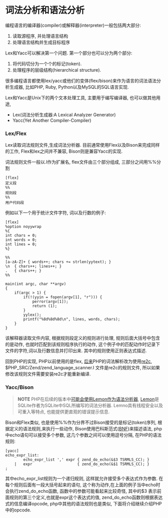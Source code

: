 # 词法分析和语法分析

编程语言的编译器(compiler)或解释器(interpreter)一般包括两大部分:

1. 读取源程序, 并处理语言结构
1. 处理语言结构并生成目标程序

Lex和Yacc可以解决第一个问题.
第一个部分也可以分为两个部分:

1. 将代码切分为一个个的标记(token). 
1. 处理程序的层级结构(hierarchical structure).

很多编程语言都使用lex/yacc或他们的变体(flex/bison)来作为语言的词法语法分析生成器, 比如PHP, Ruby, Python以及MySQL的SQL语言实现.

Lex和Yacc是Unix下的两个文本处理工具, 主要用于编写编译器, 也可以做其他用途,

* Lex(词法分析生成器:A Lexical Analyzer Generator)
* Yacc(Yet Another Compiler-Compiler)

### Lex/Flex
Lex读取词法规则文件,生成词法分析器. 目前通常使用Flex以及Bison来完成同样的工作, Flex和lex之间并不兼容,
Bison则是兼容Yacc的实现.

词法规则文件一般以.l作为扩展名, flex文件由三个部分组成, 三部分之间用%%分割

	[flex]
	定义段
	%%
	规则段
	%%
	用户代码段

例如以下一个用于统计文件字符, 词以及行数的例子:

	[flex]
	%option noyywrap
	%{
	int chars = 0;
	int words = 0;
	int lines = 0;
	%}

	%%
	[a-zA-Z]+ { words++; chars += strlen(yytext); }
	\n	{ chars++; lines++; }
	.	{ chars++; }
	%%

	main(int argc, char **argv) 
	{
		if(argc > 1) {
			if(!(yyin = fopen(argv[1], "r"))) {
				perror(argv[1]);
				return (1);
			}
			yylex();
			printf("%8d%8d%8d\n", lines, words, chars);
		}
	}

该解释器读取文件内容, 根据规则段定义的规则进行处理, 规则后面大括号中包含的是动作, 也就时匹配到该规则程序执行的动作,
这个例子中的匹配动作时记录下文件的字符,词以及行数信息并打印出来. 其中的规则使用正则表达式描述. 

回到PHP的实现, PHP以前使用的是flex, [后来](http://blog.somabo.de/2008/02/php-on-re2c.html)PHP的词法解析改为使用[re2c](http://re2c.org/),
$PHP_SRC/Zend/zend_language_scanner.l 文件是re2c的规则文件, 所以如果修改该规则文件需要安装re2c才能重新编译.


### Yacc/Bison

>**NOTE**
>PHP在后续的版本中[可能会使用Lemon作为语法分析器](http://wiki.php.net/rfc/lemon), [Lemon](http://www.sqlite.org/src/doc/trunk/doc/lemon.html)是SQLite作者为SQLite中SQL所编写的词法分析器.
>Lemno具有线程安全以及可重入等特点, 也能提供更直观的错误提示信息.

Bison和Flex类似, 也是使用%%作为分界不过Bison接受的是标记(token)序列, 根据定义的语法规则,来执行一些动作,
Bison使用巴科斯范式([BNF](http://baike.baidu.com/view/1137652.htm))来描述语法, php中echo语句可以接受多个参数, 这几个参数之间可以使用逗号分隔,
在PHP的语法规则:

	[yacc]
	echo_expr_list:
			echo_expr_list ',' expr { zend_do_echo(&$3 TSRMLS_CC); }
		|   expr                    { zend_do_echo(&$1 TSRMLS_CC); }
	;

其中echo_expr_list规则为一个递归规则, 这样就允许接受多个表达式作为参数.
在每个规则后面有一段大括号起来的语句, 这个称为动作,在上面的例子当中echo时会执行zend_do_echo函数,
函数中的参数可能看起来比较奇怪, 其中的$3 表示前面规则的第三个定义,也就是expr这个表达式的值,
zend_do_echo函数则根据表达式的信息编译opcode, php中其他的语法规则也是类似, 下面将介绍继续介绍PHP中的opcode.
